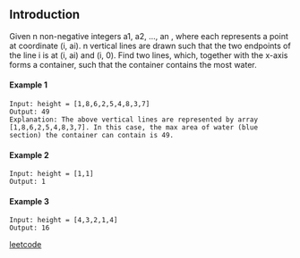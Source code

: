 ## Introduction

Given n non-negative integers a1, a2, ..., an , where each represents a point at coordinate (i, ai). n vertical lines are drawn such that the two endpoints of the line i is at (i, ai) and (i, 0). Find two lines, which, together with the x-axis forms a container, such that the container contains the most water.


#### Example 1

```
Input: height = [1,8,6,2,5,4,8,3,7]
Output: 49
Explanation: The above vertical lines are represented by array [1,8,6,2,5,4,8,3,7]. In this case, the max area of water (blue section) the container can contain is 49.
```
#### Example 2

```
Input: height = [1,1]
Output: 1
```
#### Example 3

```
Input: height = [4,3,2,1,4]
Output: 16
```

[leetcode](https://leetcode.com/problems/container-with-most-water/)